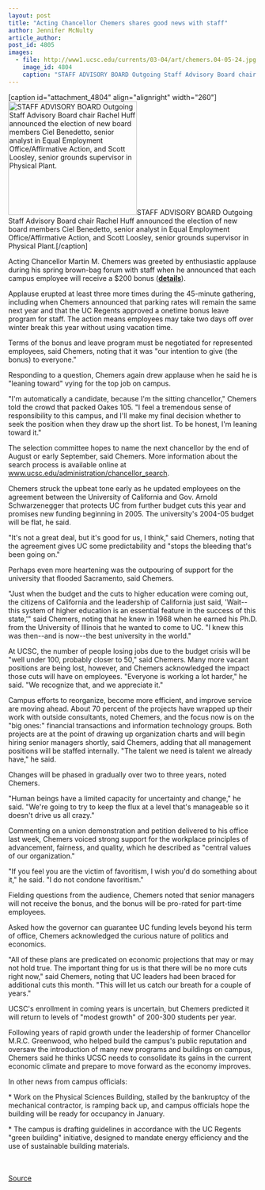 ```yaml
---
layout: post
title: "Acting Chancellor Chemers shares good news with staff"
author: Jennifer McNulty
article_author: 
post_id: 4805
images:
  - file: http://www1.ucsc.edu/currents/03-04/art/chemers.04-05-24.jpg
    image_id: 4804
    caption: "STAFF ADVISORY BOARD Outgoing Staff Advisory Board chair Rachel Huff announced the election of new board members Ciel Benedetto, senior analyst in Equal Employment Office/Affirmative Action, and Scott Loosley, senior grounds supervisor in Physical Plant."
---
```


[caption id="attachment_4804" align="alignright" width="260"]<a href="http://dev-ucsc-news.pantheonsite.io/wp-content/uploads/2004/05/chemers.04-05-24.jpg"><img class="size-full wp-image-4804" src="http://dev-ucsc-news.pantheonsite.io/wp-content/uploads/2004/05/chemers.04-05-24.jpg" alt="STAFF ADVISORY BOARD Outgoing Staff Advisory Board chair Rachel Huff announced the election of new board members Ciel Benedetto, senior analyst in Equal Employment Office/Affirmative Action, and Scott Loosley, senior grounds supervisor in Physical Plant." width="260" height="229" /></a>STAFF ADVISORY BOARD Outgoing Staff Advisory Board chair Rachel Huff announced the election of new board members Ciel Benedetto, senior analyst in Equal Employment Office/Affirmative Action, and Scott Loosley, senior grounds supervisor in Physical Plant.[/caption]
<p>
  Acting Chancellor Martin M. Chemers was greeted by enthusiastic applause during his spring brown-bag forum with staff when he announced that each campus employee will receive a $200 bonus (<b><a href="http://www2.ucsc.edu/hr/dedication2004.pdf">details</a></b>).<br>
</p>
<p>
  Applause erupted at least three more times during the 45-minute gathering, including when Chemers announced that parking rates will remain the same next year and that the UC Regents approved a onetime bonus leave program for staff. The action means employees may take two days off over winter break this year without using vacation time.<br>
</p>
<p>
  Terms of the bonus and leave program must be negotiated for represented employees, said Chemers, noting that it was "our intention to give (the bonus) to everyone."
</p>
<p>
  Responding to a question, Chemers again drew applause when he said he is "leaning toward" vying for the top job on campus.<br>
</p>
<p>
  "I'm automatically a candidate, because I'm the sitting chancellor," Chemers told the crowd that packed Oakes 105. "I feel a tremendous sense of responsibility to this campus, and I'll make my final decision whether to seek the position when they draw up the short list. To be honest, I'm leaning toward it."<br>
</p>
<p>
  The selection committee hopes to name the next chancellor by the end of August or early September, said Chemers. More information about the search process is available online at <a href="http://www.ucsc.edu/administration/chancellor_search">www.ucsc.edu/administration/chancellor_search</a>.<br>
</p>
<p>
  Chemers struck the upbeat tone early as he updated employees on the agreement between the University of California and Gov. Arnold Schwarzenegger that protects UC from further budget cuts this year and promises new funding beginning in 2005. The university's 2004-05 budget will be flat, he said.<br>
</p>
<p>
  "It's not a great deal, but it's good for us, I think," said Chemers, noting that the agreement gives UC some predictability and "stops the bleeding that's been going on."<br>
</p>
<p>
  Perhaps even more heartening was the outpouring of support for the university that flooded Sacramento, said Chemers.<br>
</p>
<p>
  "Just when the budget and the cuts to higher education were coming out, the citizens of California and the leadership of California just said, 'Wait--this system of higher education is an essential feature in the success of this state,'" said Chemers, noting that he knew in 1968 when he earned his Ph.D. from the University of Illinois that he wanted to come to UC. "I knew this was then--and is now--the best university in the world."<br>
</p>
<p>
  At UCSC, the number of people losing jobs due to the budget crisis will be "well under 100, probably closer to 50," said Chemers. Many more vacant positions are being lost, however, and Chemers acknowledged the impact those cuts will have on employees. "Everyone is working a lot harder," he said. "We recognize that, and we appreciate it."<br>
</p>
<p>
  Campus efforts to reorganize, become more efficient, and improve service are moving ahead. About 70 percent of the projects have wrapped up their work with outside consultants, noted Chemers, and the focus now is on the "big ones:" financial transactions and information technology groups. Both projects are at the point of drawing up organization charts and will begin hiring senior managers shortly, said Chemers, adding that all management positions will be staffed internally. "The talent we need is talent we already have," he said.<br>
</p>
<p>
  Changes will be phased in gradually over two to three years, noted Chemers.
</p>
<p>
  "Human beings have a limited capacity for uncertainty and change," he said. "We're going to try to keep the flux at a level that's manageable so it doesn't drive us all crazy."<br>
</p>
<p>
  Commenting on a union demonstration and petition delivered to his office last week, Chemers voiced strong support for the workplace principles of advancement, fairness, and quality, which he described as "central values of our organization."<br>
</p>
<p>
  "If you feel you are the victim of favoritism, I wish you'd do something about it," he said. "I do not condone favoritism."<br>
</p>
<p>
  Fielding questions from the audience, Chemers noted that senior managers will not receive the bonus, and the bonus will be pro-rated for part-time employees.<br>
</p>
<p>
  Asked how the governor can guarantee UC funding levels beyond his term of office, Chemers acknowledged the curious nature of politics and economics.<br>
</p>
<p>
  "All of these plans are predicated on economic projections that may or may not hold true. The important thing for us is that there will be no more cuts right now," said Chemers, noting that UC leaders had been braced for additional cuts this month. "This will let us catch our breath for a couple of years."<br>
</p>
<p>
  UCSC's enrollment in coming years is uncertain, but Chemers predicted it will return to levels of "modest growth" of 200-300 students per year.<br>
</p>
<p>
  Following years of rapid growth under the leadership of former Chancellor M.R.C. Greenwood, who helped build the campus's public reputation and oversaw the introduction of many new programs and buildings on campus, Chemers said he thinks UCSC needs to consolidate its gains in the current economic climate and prepare to move forward as the economy improves.<br>
</p>
<p>
  In other news from campus officials:<br>
</p>
<p>
  * Work on the Physical Sciences Building, stalled by the bankruptcy of the mechanical contractor, is ramping back up, and campus officials hope the building will be ready for occupancy in January.<br>
</p>
<p>
  * The campus is drafting guidelines in accordance with the UC Regents<br>
  "green building" initiative, designed to mandate energy efficiency and the use of sustainable building materials.<br>
  <br>
  <br>
</p>
<p><a href="http://www1.ucsc.edu/currents/03-04/05-24/chemers.html" title="Permalink to chemers">Source</a></p>
